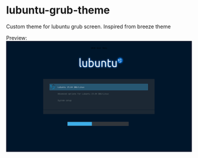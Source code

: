 # lubuntu-grub-theme
Custom theme for lubuntu grub screen. Inspired from breeze theme

Preview:
![Preview](https://github.com/ramansarda2000/lubuntu-grub-theme/blob/master/lubuntu-grub-theme/preview.png)
